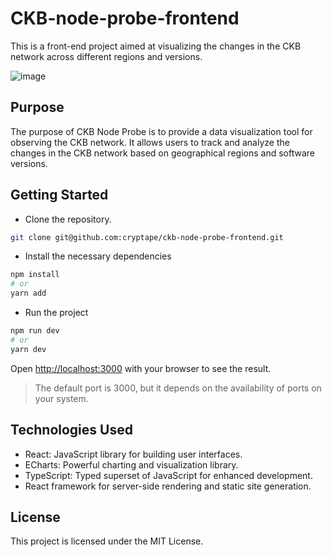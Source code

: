 # CKB-node-probe-frontend

This is a front-end project aimed at visualizing the changes in the CKB network across different regions and versions.

![image](https://github.com/cryptape/ckb-node-probe-frontend/assets/11926244/983e40d8-4771-4140-b157-a7954675fc6a)


## Purpose

The purpose of CKB Node Probe is to provide a data visualization tool for observing the CKB network.  It allows users to track and analyze the changes in the CKB network based on geographical regions and software versions.

## Getting Started

- Clone the repository. 
```bash
git clone git@github.com:cryptape/ckb-node-probe-frontend.git
```

- Install the necessary dependencies

```bash
npm install
# or
yarn add
```

- Run the project

```bash
npm run dev
# or
yarn dev
```

Open [http://localhost:3000](http://localhost:3000) with your browser to see the result.
> The default port is 3000, but it depends on the availability of ports on your system.

## Technologies Used
- React: JavaScript library for building user interfaces.
- ECharts: Powerful charting and visualization library.
- TypeScript: Typed superset of JavaScript for enhanced development.
- React framework for server-side rendering and static site generation.

## License
This project is licensed under the MIT License.
